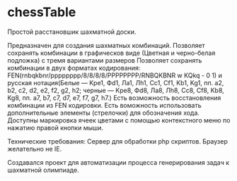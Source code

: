 # chessTable
Простой расстановшик шахматной доски.

Предназначен для создания шахматных комбинаций.
Позволяет сохранять комбинации в графическов виде (Цветная и черно-белая подложка) с тремя вариантами размеров
Позволяет сохранять комбинации в двух форматах кодирования: FEN(rnbqkbnr/pppppppp/8/8/8/8/PPPPPPPP/RNBQKBNR w KQkq - 0 1) и русская нотация(Белые — Kрe1, Фd1, Лa1, Лh1, Cc1, Cf1, Kb1, Kg1, пп. a2, b2, c2, d2, e2, f2, g2, h2; черные — Kрe8, Фd8, Лa8, Лh8, Cc8, Cf8, Kb8, Kg8, пп. a7, b7, c7, d7, e7, f7, g7, h7.)
Есть возможность восстановления комбинации из FEN кодировки.
Есть воможность использовать дополнительные элементы (стрелочки) для обозначения хода.
Доступны маркировка ячеек цветами с помощью контекстного меню по нажатию правой кнопки мыши.

Технические требования:
Сервер для обработки php скриптов.
Браузер желательно не IE.


Создавался проект для автоматизации процесса генерирования задач к шахматной олимпиаде.
